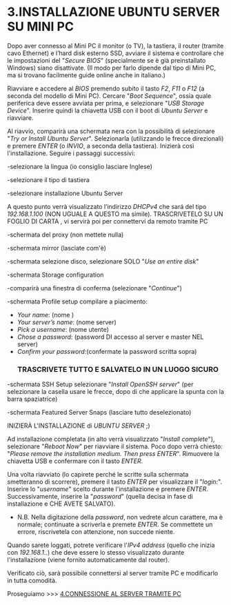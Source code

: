 # **3.INSTALLAZIONE UBUNTU SERVER SU MINI PC**

Dopo aver connesso al Mini PC il monitor (o TV), la tastiera, il router (tramite cavo Ethernet) e l’hard disk esterno SSD, avviare il sistema e controllare che le impostazioni del "_Secure BIOS_" (specialmente se è già preinstallato Windows) siano disattivate. (Il modo per farlo dipende dal tipo di Mini PC, ma si trovano facilmente guide online anche in italiano.)

Riavviare e accedere al _BIOS_ premendo subito il tasto _F2_, _F11_ o _F12_ (a seconda del modello di Mini PC).
Cercare "_Boot Sequence_", ossia quale periferica deve essere avviata per prima, e selezionare "_USB Storage Device_".
Inserire quindi la chiavetta USB con il boot di _Ubuntu Server_ e riavviare.

Al riavvio, comparirà una schermata nera con la possibilità di selezionare "_Try or Install Ubuntu Server_". Selezionarla (utilizzando le frecce direzionali) e premere _ENTER_ (o _INVIO_, a seconda della tastiera).
Inizierà così l'installazione. Seguire i passaggi successivi:

 -selezionare la lingua (io consiglio lasciare Inglese)	

 -selezionare il tipo di tastiera							

 -selezionare installazione Ubuntu Server	
 
 A questo punto verrà visualizzato l’indirizzo _DHCPv4_ che sará del tipo _192.168.1.100_  (NON UGUALE A QUESTO ma simile). 
 TRASCRIVETELO 	SU UN FOGLIO DI CARTA , vi servirà poi per connettervi da remoto tramite PC
 
 -schermata del proxy (non mettete nulla) 
	
 -schermata mirror (lasciate com'è)

 -schermata selezione disco, selezionare SOLO  "_Use an entire disk_"
	
 -schermata Storage configuration
	
 -comparirà una finestra di conferma	(selezionare "_Continue_")

 -schermata Profile setup compilare a piacimento: 

 -	_Your name_:	(nome )
 -	_Your server’s name_:	(nome server)
 -	_Pick a username_:	(nome utente)
 -	_Chose a password_:	(password DI accesso al server e master NEL server)
 -	_Confirm your password_:(confermate la password scritta sopra)
 	### TRASCRIVETE TUTTO E SALVATELO IN UN LUOGO SICURO 

-schermata SSH Setup selezionare "_Install OpenSSH server_"
(per selezionare la casella usare le frecce, dopo di che applicare la spunta con la barra spaziatrice)
	
 -schermata Featured Server Snaps (lasciare tutto deselezionato)
	
  INIZIERÀ L'INSTALLAZIONE di _UBUNTU SERVER_    ;)

Ad installazione completata (in alto verrà visualizzato "_Install complete_"), selezionare "_Reboot Now_" per riavviare il sistema. 
Poco dopo verrà chiesto: "_Please remove the installation medium. Then press ENTER_". Rimuovere la chiavetta USB e confermare con il tasto _ENTER_.

Una volta riavviato (lo capirete perché le scritte sulla schermata smetteranno di scorrere), premere il tasto _ENTER_ per visualizzare il "_login:_". Inserire lo "_username_" scelto durante l'installazione e premere _ENTER_. Successivamente, inserire la "_password_" (quella decisa in fase di installazione e CHE AVETE SALVATO). 

- N.B. Nella digitazione della _password_, non vedrete alcun carattere, ma è normale; continuate a scriverla e premete _ENTER_. Se commettete un errore, riscrivetela con attenzione, non succede niente.

Quando sarete loggati, potrete verificare l'_IPv4 address_ (quello che inizia con _192.168.1.._) che deve essere lo stesso visualizzato durante l'installazione (viene fornito automaticamente dal router).

Verificato ciò, sarà possibile connettersi al server tramite PC e modificarlo in tutta comodità.

Proseguiamo >>> [4.CONNESSIONE AL SERVER TRAMITE PC](4.CONNESSIONE_AL_SERVER_TRAMITE_PC.md)
